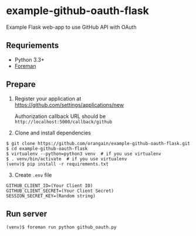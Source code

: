 example-github-oauth-flask
==========================

Example Flask web-app to use GitHub API with OAuth

Requriements
------------

- Python 3.3+
- [Foreman](https://github.com/ddollar/foreman)

Prepare
-------

1. Register your application at https://github.com/settings/applications/new

   Authorization callback URL should be `http://localhost:5000/callback/github` 

2. Clone and install dependencies

```
$ git clone https://github.com/orangain/example-github-oauth-flask.git
$ cd example-github-oauth-flask
$ virtualenv --python=python3 venv  # if you use virtualenv
$ . venv/bin/activate  # if you use virtualenv
(venv)$ pip install -r requirements.txt
```

3. Create `.env` file 

```
GITHUB_CLIENT_ID=(Your Client ID)
GITHUB_CLIENT_SECRET=(Your Client Secret)
SESSION_SECRET_KEY=(Random string)
```

Run server
----------

```
(venv)$ foreman run python github_oauth.py
```
